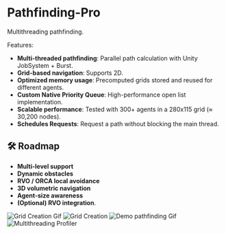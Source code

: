 # Pathfinding-Pro
Multithreading pathfinding.

Features:

- **Multi-threaded pathfinding**: Parallel path calculation with Unity JobSystem + Burst.
- **Grid-based navigation**: Supports 2D.
- **Optimized memory usage**: Precomputed grids stored and reused for different agents.
- **Custom Native Priority Queue**: High-performance open list implementation.
- **Scalable performance**: Tested with 300+ agents in a 280x115 grid (≈ 30,200 nodes).
- **Schedules Requests**: Request a path without blocking the main thread.

## 🛠️ Roadmap
- **Multi-level support**
- **Dynamic obstacles**
- **RVO / ORCA local avoidance**
- **3D volumetric navigation**
- **Agent-size awareness**
- **(Optional) RVO integration**.

![Grid Creation Gif]()
![Grid Creation](https://imgur.com/a/m9iLUni)
![Demo pathfinding Gif](https://imgur.com/a/lBxbR0K)
![Multithreading Profiler](https://imgur.com/a/r2VGlck)
